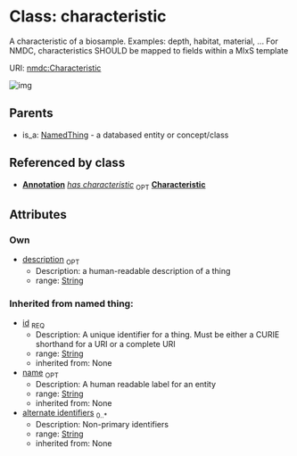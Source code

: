 
# Class: characteristic


A characteristic of a biosample. Examples: depth, habitat, material, ... For NMDC, characteristics SHOULD be mapped to fields within a MIxS template

URI: [nmdc:Characteristic](https://microbiomedata/meta/Characteristic)

![img](http://yuml.me/diagram/nofunky;dir:TB/class/\[Annotation]++-%20has%20characteristic%200..1>\[Characteristic|description:string%20%3F;id(i):string;name(i):string%20%3F;alternate_identifiers(i):string%20*],%20\[NamedThing]^-\[Characteristic])

## Parents

 *  is_a: [NamedThing](NamedThing.md) - a databased entity or concept/class

## Referenced by class

 *  **[Annotation](Annotation.md)** *[has characteristic](has_characteristic.md)*  <sub>OPT</sub>  **[Characteristic](Characteristic.md)**

## Attributes


### Own

 * [description](description.md)  <sub>OPT</sub>
    * Description: a human-readable description of a thing
    * range: [String](String.md)

### Inherited from named thing:

 * [id](id.md)  <sub>REQ</sub>
    * Description: A unique identifier for a thing. Must be either a CURIE shorthand for a URI or a complete URI
    * range: [String](String.md)
    * inherited from: None
 * [name](name.md)  <sub>OPT</sub>
    * Description: A human readable label for an entity
    * range: [String](String.md)
    * inherited from: None
 * [alternate identifiers](alternate_identifiers.md)  <sub>0..*</sub>
    * Description: Non-primary identifiers
    * range: [String](String.md)
    * inherited from: None
